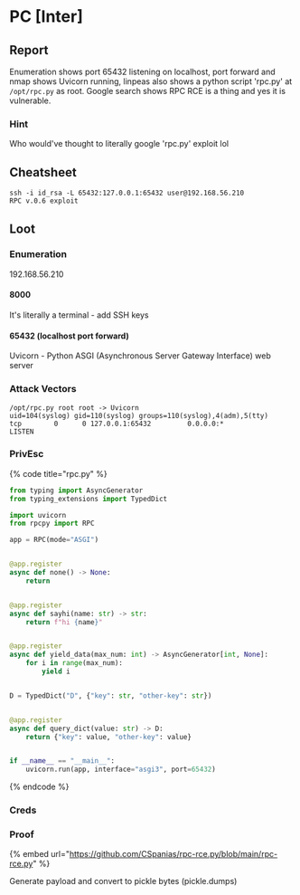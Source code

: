 # PC \[Inter]

## Report

Enumeration shows port 65432 listening on localhost, port forward and nmap shows Uvicorn running, linpeas also shows a python script 'rpc.py' at `/opt/rpc.py` as root. Google search shows RPC RCE is a thing and yes it is vulnerable.

### Hint

Who would've thought to literally google 'rpc.py' exploit lol

## Cheatsheet

```
ssh -i id_rsa -L 65432:127.0.0.1:65432 user@192.168.56.210
RPC v.0.6 exploit
```

## Loot

### Enumeration

192.168.56.210

#### 8000

It's literally a terminal - add SSH keys

#### 65432 (localhost port forward)

Uvicorn - Python ASGI (Asynchronous Server Gateway Interface) web server

### Attack Vectors

```
/opt/rpc.py root root -> Uvicorn
uid=104(syslog) gid=110(syslog) groups=110(syslog),4(adm),5(tty)
tcp        0      0 127.0.0.1:65432         0.0.0.0:*               LISTEN 
```

### PrivEsc

{% code title="rpc.py" %}
```python
from typing import AsyncGenerator
from typing_extensions import TypedDict

import uvicorn
from rpcpy import RPC

app = RPC(mode="ASGI")


@app.register
async def none() -> None:
    return


@app.register
async def sayhi(name: str) -> str:
    return f"hi {name}"


@app.register
async def yield_data(max_num: int) -> AsyncGenerator[int, None]:
    for i in range(max_num):
        yield i


D = TypedDict("D", {"key": str, "other-key": str})


@app.register
async def query_dict(value: str) -> D:
    return {"key": value, "other-key": value}


if __name__ == "__main__":
    uvicorn.run(app, interface="asgi3", port=65432)

```
{% endcode %}

### Creds



### Proof

{% embed url="https://github.com/CSpanias/rpc-rce.py/blob/main/rpc-rce.py" %}

Generate payload and convert to pickle bytes (pickle.dumps)
